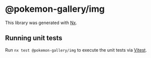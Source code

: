 # @pokemon-gallery/img

This library was generated with [Nx](https://nx.dev).

## Running unit tests

Run `nx test @pokemon-gallery/img` to execute the unit tests via [Vitest](https://vitest.dev/).
